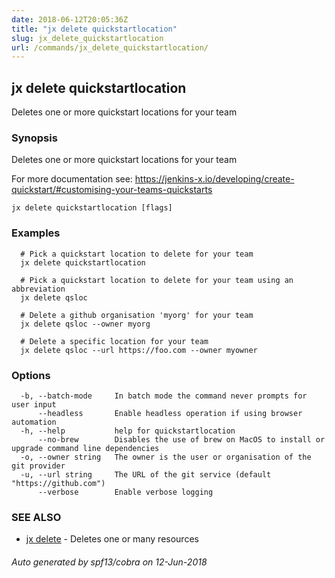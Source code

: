 ```yaml
---
date: 2018-06-12T20:05:36Z
title: "jx delete quickstartlocation"
slug: jx_delete_quickstartlocation
url: /commands/jx_delete_quickstartlocation/
---
```

## jx delete quickstartlocation

Deletes one or more quickstart locations for your team

### Synopsis

Deletes one or more quickstart locations for your team 

For more documentation see: https://jenkins-x.io/developing/create-quickstart/#customising-your-teams-quickstarts

```
jx delete quickstartlocation [flags]
```

### Examples

```
  # Pick a quickstart location to delete for your team
  jx delete quickstartlocation
  
  # Pick a quickstart location to delete for your team using an abbreviation
  jx delete qsloc
  
  # Delete a github organisation 'myorg' for your team
  jx delete qsloc --owner myorg
  
  # Delete a specific location for your team
  jx delete qsloc --url https://foo.com --owner myowner
```

### Options

```
  -b, --batch-mode     In batch mode the command never prompts for user input
      --headless       Enable headless operation if using browser automation
  -h, --help           help for quickstartlocation
      --no-brew        Disables the use of brew on MacOS to install or upgrade command line dependencies
  -o, --owner string   The owner is the user or organisation of the git provider
  -u, --url string     The URL of the git service (default "https://github.com")
      --verbose        Enable verbose logging
```

### SEE ALSO

* [jx delete](/commands/jx_delete/)	 - Deletes one or many resources

###### Auto generated by spf13/cobra on 12-Jun-2018
